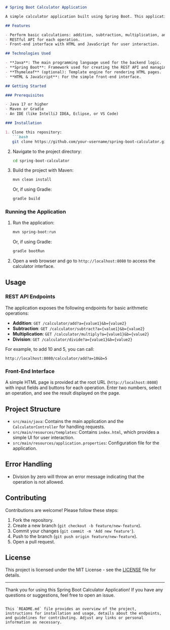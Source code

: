 
```markdown
# Spring Boot Calculator Application

A simple calculator application built using Spring Boot. This application provides basic arithmetic operations (addition, subtraction, multiplication, and division) through a REST API and a simple web interface.

## Features

- Perform basic calculations: addition, subtraction, multiplication, and division.
- RESTful API for each operation.
- Front-end interface with HTML and JavaScript for user interaction.

## Technologies Used

- **Java**: The main programming language used for the backend logic.
- **Spring Boot**: Framework used for creating the REST API and managing the application.
- **Thymeleaf** (optional): Template engine for rendering HTML pages.
- **HTML & JavaScript**: For the simple front-end interface.

## Getting Started

### Prerequisites

- Java 17 or higher
- Maven or Gradle
- An IDE (like IntelliJ IDEA, Eclipse, or VS Code)

### Installation

1. Clone this repository:
   ```bash
   git clone https://github.com/your-username/spring-boot-calculator.git
   ```
2. Navigate to the project directory:
   ```bash
   cd spring-boot-calculator
   ```
3. Build the project with Maven:
   ```bash
   mvn clean install
   ```
   Or, if using Gradle:
   ```bash
   gradle build
   ```

### Running the Application

1. Run the application:
   ```bash
   mvn spring-boot:run
   ```
   Or, if using Gradle:
   ```bash
   gradle bootRun
   ```
2. Open a web browser and go to `http://localhost:8080` to access the calculator interface.

## Usage

### REST API Endpoints

The application exposes the following endpoints for basic arithmetic operations:

- **Addition**: `GET /calculator/add?a={value1}&b={value2}`
- **Subtraction**: `GET /calculator/subtract?a={value1}&b={value2}`
- **Multiplication**: `GET /calculator/multiply?a={value1}&b={value2}`
- **Division**: `GET /calculator/divide?a={value1}&b={value2}`

For example, to add 10 and 5, you can call:
```
http://localhost:8080/calculator/add?a=10&b=5
```

### Front-End Interface

A simple HTML page is provided at the root URL (`http://localhost:8080`) with input fields and buttons for each operation. Enter two numbers, select an operation, and see the result displayed on the page.

## Project Structure

- `src/main/java`: Contains the main application and the `CalculatorController` for handling requests.
- `src/main/resources/templates`: Contains `index.html`, which provides a simple UI for user interaction.
- `src/main/resources/application.properties`: Configuration file for the application.

## Error Handling

- Division by zero will throw an error message indicating that the operation is not allowed.

## Contributing

Contributions are welcome! Please follow these steps:

1. Fork the repository.
2. Create a new branch (`git checkout -b feature/new-feature`).
3. Commit your changes (`git commit -m 'Add new feature'`).
4. Push to the branch (`git push origin feature/new-feature`).
5. Open a pull request.

## License

This project is licensed under the MIT License - see the [LICENSE](LICENSE) file for details.

---

Thank you for using this Spring Boot Calculator Application! If you have any questions or suggestions, feel free to open an issue.
```

This `README.md` file provides an overview of the project, instructions for installation and usage, details about the endpoints, and guidelines for contributing. Adjust any links or personal information as necessary.
